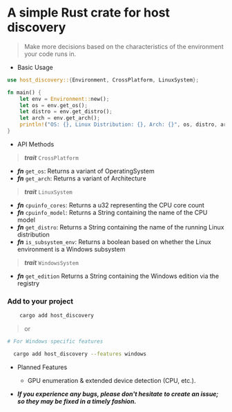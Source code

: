 # A simple Rust crate for host discovery

> Make more decisions based on the characteristics of the environment your code runs in.

- Basic Usage

```rust
use host_discovery::{Environment, CrossPlatform, LinuxSystem};

fn main() {
    let env = Environment::new();
    let os = env.get_os();
    let distro = env.get_distro();
    let arch = env.get_arch();
    println!("OS: {}, Linux Distribution: {}, Arch: {}", os, distro, arch);
}
```

- API Methods
> ***trait*** `CrossPlatform`
  
  - ***fn*** `get_os`: Returns a variant of OperatingSystem
  - ***fn*** `get_arch`: Returns a variant of Architecture
> ***trait*** `LinuxSystem`

  - ***fn*** `cpuinfo_cores`: Returns a u32 representing the CPU core count
  - ***fn*** `cpuinfo_model`: Returns a String containing the name of the CPU model
  - ***fn*** `get_distro`: Returns a String containing the name of the running Linux distribution
  - ***fn*** `is_subsystem_env`: Returns a boolean based on whether the Linux environment is a Windows subsystem
> ***trait*** `WindowsSystem`

  - ***fn*** `get_edition` Returns a String containing the Windows edition via the registry
    
### Add to your project
```sh 
    cargo add host_discovery
```

> or

```sh
# For Windows specific features

  cargo add host_discovery --features windows
```

- Planned Features
  - GPU enumeration & extended device detection (CPU, etc.).

- ***If you experience any bugs, please don't hesitate to create an issue; so they may be fixed in a timely fashion.***
